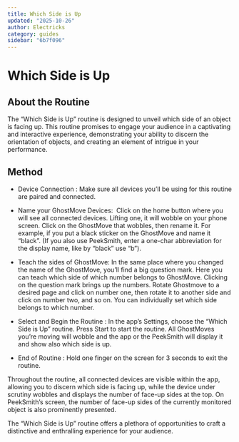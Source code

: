 ```yaml
---
title: Which Side is Up
updated: "2025-10-26"
author: Electricks
category: guides
sidebar: "6b7f096"
---
```


# Which Side is Up

## About the Routine

The “Which Side is Up” routine is designed to unveil which side of an object is facing up. This routine promises to engage your audience in a captivating and interactive experience, demonstrating your ability to discern the orientation of objects, and creating an element of intrigue in your performance.

## Method

- Device Connection : Make sure all devices you’ll be using for this routine are paired and connected.

- Name your GhostMove Devices:  Click on the home button where you will see all connected devices. Lifting one, it will wobble on your phone screen. Click on the GhostMove that wobbles, then rename it. For example, if you put a black sticker on the GhostMove and name it “black”. (If you also use PeekSmith, enter a one-char abbreviation for the display name, like by “black” use “b”).

- Teach the sides of GhostMove: In the same place where you changed the name of the GhostMove, you’ll find a big question mark. Here you can teach which side of which number belongs to GhostMove. Clicking on the question mark brings up the numbers. Rotate Ghostmove to a desired page and click on number one, then rotate it to another side and click on number two, and so on. You can individually set which side belongs to which number.

- Select and Begin the Routine : In the app’s Settings, choose the “Which Side is Up” routine. Press Start to start the routine. All GhostMoves you’re moving will wobble and the app or the PeekSmith will display it and show also which side is up.

- End of Routine : Hold one finger on the screen for 3 seconds to exit the routine.

Throughout the routine, all connected devices are visible within the app, allowing you to discern which side is facing up, while the device under scrutiny wobbles and displays the number of face-up sides at the top. On PeekSmith’s screen, the number of face-up sides of the currently monitored object is also prominently presented.

The “Which Side is Up” routine offers a plethora of opportunities to craft a distinctive and enthralling experience for your audience.